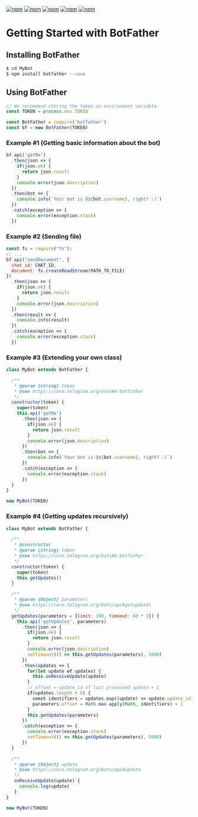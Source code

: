 [![npm](https://img.shields.io/npm/dm/botfather.svg?style=flat-square)](https://www.npmjs.com/package/botfather)
[![npm](https://img.shields.io/badge/dependencies-none-brightgreen.svg?style=flat-square)](https://github.com/aleki/botfather/blob/master/package.json)
[![npm](https://img.shields.io/node/v/botfather.svg?style=flat-square)](https://nodejs.org/en/download/current/)
[![npm](https://img.shields.io/npm/v/botfather.svg?style=flat-square)](https://www.npmjs.com/package/botfather)
[![npm](https://img.shields.io/npm/l/botfather.svg?style=flat-square)](https://github.com/aleki/botfather/blob/master/LICENSE)

# Getting Started with BotFather

## Installing BotFather
```bash
$ cd MyBot
$ npm install botfather --save
```

## Using BotFather
```javascript
// We recommend storing the token as environment variable.
const TOKEN = process.env.TOKEN

const BotFather = require('botfather')
const bf = new BotFather(TOKEN)
```

### Example #1 (Getting basic information about the bot)
```javascript
bf.api('getMe')
  .then(json => {
    if(json.ok) {
      return json.result
    }
    console.error(json.description)
  })
  .then(bot => {
    console.info(`Your bot is @${bot.username}, right? :)`)
  })
  .catch(exception => {
    console.error(exception.stack)
  })
```

### Example #2 (Sending file)
```javascript
const fs = require("fs");
// ...
bf.api("sendDocument", {
  chat_id: CHAT_ID,
  document: fs.createReadStream(PATH_TO_FILE)
})
  .then(json => {
    if(json.ok) {
      return json.result
    }
    console.error(json.description)
  })
  .then(result => {
    console.info(result)
  })
  .catch(exception => {
    console.error(exception.stack)
  })
```

### Example #3 (Extending your own class)
```javascript
class MyBot extends BotFather {

  /**
   * @param {string} token
   * @see https://core.telegram.org/bots#6-botfather
   */
  constructor(token) {
    super(token)
    this.api('getMe')
      .then(json => {
        if(json.ok) {
          return json.result
        }
        console.error(json.description)
      })
      .then(bot => {
        console.info(`Your bot is @${bot.username}, right? :)`)
      })
      .catch(exception => {
        console.error(exception.stack)
      })
  }
}

new MyBot(TOKEN)
```

### Example #4 (Getting updates recursively)
```javascript
class MyBot extends BotFather {

  /**
   * @constructor
   * @param {string} token
   * @see https://core.telegram.org/bots#6-botfather
   */
  constructor(token) {
    super(token)
    this.getUpdates()
  }

  /**
   * @param {Object} parameters
   * @see https://core.telegram.org/bots/api#getupdates
   */
  getUpdates(parameters = {limit: 100, timeout: 60 * 2}) {
    this.api('getUpdates', parameters)
      .then(json => {
        if(json.ok) {
          return json.result
        }
        console.error(json.description)
        setTimeout(() => this.getUpdates(parameters), 5000)
      })
      .then(updates => {
        for(let update of updates) {
          this.onReceiveUpdate(update)
        }
        // offset = update_id of last processed update + 1
        if(updates.length > 0) {
          const identifiers = updates.map((update) => update.update_id)
          parameters.offset = Math.max.apply(Math, identifiers) + 1
        }
        this.getUpdates(parameters)
      })
      .catch(exception => {
        console.error(exception.stack)
        setTimeout(() => this.getUpdates(parameters), 5000)
      })
  }

  /**
   * @param {Object} update
   * @see https://core.telegram.org/bots/api#update
   */
   onReceiveUpdate(update) {
     console.log(update)
   }
}

new MyBot(TOKEN)
```
